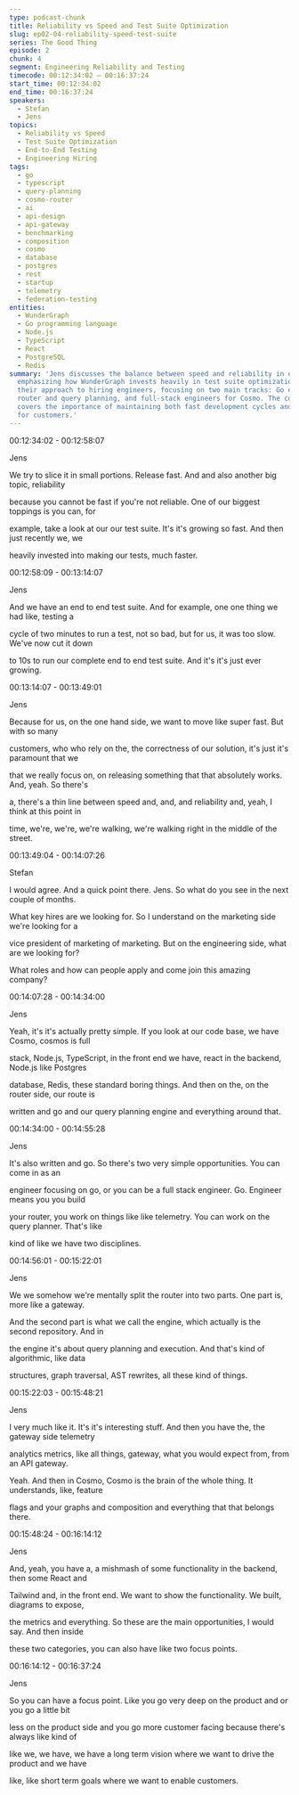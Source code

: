 ```yaml
---
type: podcast-chunk
title: Reliability vs Speed and Test Suite Optimization
slug: ep02-04-reliability-speed-test-suite
series: The Good Thing
episode: 2
chunk: 4
segment: Engineering Reliability and Testing
timecode: 00:12:34:02 – 00:16:37:24
start_time: 00:12:34:02
end_time: 00:16:37:24
speakers:
  - Stefan
  - Jens
topics:
  - Reliability vs Speed
  - Test Suite Optimization
  - End-to-End Testing
  - Engineering Hiring
tags:
  - go
  - typescript
  - query-planning
  - cosmo-router
  - ai
  - api-design
  - api-gateway
  - benchmarking
  - composition
  - cosmo
  - database
  - postgres
  - rest
  - startup
  - telemetry
  - federation-testing
entities:
  - WunderGraph
  - Go programming language
  - Node.js
  - TypeScript
  - React
  - PostgreSQL
  - Redis
summary: 'Jens discusses the balance between speed and reliability in engineering,
  emphasizing how WunderGraph invests heavily in test suite optimization. He explains
  their approach to hiring engineers, focusing on two main tracks: Go engineers for
  router and query planning, and full-stack engineers for Cosmo. The conversation
  covers the importance of maintaining both fast development cycles and high reliability
  for customers.'
---
```


00:12:34:02 - 00:12:58:07

Jens

We try to slice it in small portions. Release fast. And and also another big topic, reliability

because you cannot be fast if you're not reliable. One of our biggest toppings is you can, for

example, take a look at our our test suite. It's it's growing so fast. And then just recently we, we

heavily invested into making our tests, much faster.

00:12:58:09 - 00:13:14:07

Jens

And we have an end to end test suite. And for example, one one thing we had like, testing a

cycle of two minutes to run a test, not so bad, but for us, it was too slow. We've now cut it down

to 10s to run our complete end to end test suite. And it's it's just ever growing.

00:13:14:07 - 00:13:49:01

Jens

Because for us, on the one hand side, we want to move like super fast. But with so many

customers, who who rely on the, the correctness of our solution, it's just it's paramount that we

that we really focus on, on releasing something that that absolutely works. And, yeah. So there's

a, there's a thin line between speed and, and, and reliability and, yeah, I think at this point in

time, we're, we're, we're walking, we're walking right in the middle of the street.

00:13:49:04 - 00:14:07:26

Stefan

I would agree. And a quick point there. Jens. So what do you see in the next couple of months.

What key hires are we looking for. So I understand on the marketing side we're looking for a

vice president of marketing of marketing. But on the engineering side, what are we looking for?

What roles and how can people apply and come join this amazing company?

00:14:07:28 - 00:14:34:00

Jens

Yeah, it's it's actually pretty simple. If you look at our code base, we have Cosmo, cosmos is full

stack, Node.js, TypeScript, in the front end we have, react in the backend, Node.js like Postgres

database, Redis, these standard boring things. And then on the, on the router side, our route is

written and go and our query planning engine and everything around that.

00:14:34:00 - 00:14:55:28

Jens

It's also written and go. So there's two very simple opportunities. You can come in as an

engineer focusing on go, or you can be a full stack engineer. Go. Engineer means you you build

your router, you work on things like like telemetry. You can work on the query planner. That's like

kind of like we have two disciplines.

00:14:56:01 - 00:15:22:01

Jens

We we somehow we're mentally split the router into two parts. One part is, more like a gateway.

And the second part is what we call the engine, which actually is the second repository. And in

the engine it's about query planning and execution. And that's kind of algorithmic, like data

structures, graph traversal, AST rewrites, all these kind of things.

00:15:22:03 - 00:15:48:21

Jens

I very much like it. It's it's interesting stuff. And then you have the, the gateway side telemetry

analytics metrics, like all things, gateway, what you would expect from, from an API gateway.

Yeah. And then in Cosmo, Cosmo is the brain of the whole thing. It understands, like, feature

flags and your graphs and composition and everything that that belongs there.

00:15:48:24 - 00:16:14:12

Jens

And, yeah, you have a, a mishmash of some functionality in the backend, then some React and

Tailwind and, in the front end. We want to show the functionality. We built, diagrams to expose,

the metrics and everything. So these are the main opportunities, I would say. And then inside

these two categories, you can also have like two focus points.

00:16:14:12 - 00:16:37:24

Jens

So you can have a focus point. Like you go very deep on the product and or you go a little bit

less on the product side and you go more customer facing because there's always like kind of

like we, we have, we have a long term vision where we want to drive the product and we have

like, like short term goals where we want to enable customers. 